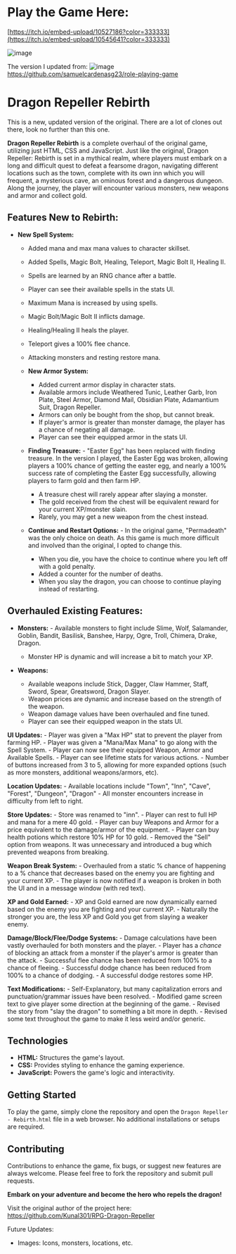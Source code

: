 # Play the Game Here:
[https://itch.io/embed-upload/10527186?color=333333](https://itch.io/embed-upload/10545641?color=333333)

![image](https://github.com/PrinceXaine/Dragon-Repeller-Rebirth/assets/96804005/26ff1fab-39aa-4369-8307-fe771d4cac9e)


The version I updated from:
![image](https://github.com/PrinceXaine/Dragon-Repeller-Rebirth/assets/96804005/39d7f7c9-5ee7-4529-9bf3-b1f4f1ca64a1)
https://github.com/samuelcardenasg23/role-playing-game


# Dragon Repeller Rebirth
This is a new, updated version of the original. There are a lot of clones out there, look no further than this one.


**Dragon Repeller Rebirth** is a complete overhaul of the original game, utilizing just HTML, CSS and JavaScript. Just like the original, Dragon Repeller: Rebirth is set in a mythical realm, where players must embark on a long and difficult quest to defeat a fearsome dragon, navigating different locations such as the town, complete with its own inn which you will frequent, a mysterious cave, an ominous forest and a dangerous dungeon. Along the journey, the player will encounter various monsters, new weapons and armor and collect gold.

## Features New to Rebirth:
- **New Spell System:**
	- Added mana and max mana values to character skillset.
  	- Added Spells, Magic Bolt, Healing, Teleport, Magic Bolt II, Healing II.
  	- Spells are learned by an RNG chance after a battle.
  	- Player can see their available spells in the stats UI.
  	- Maximum Mana is increased by using spells.
  	- Magic Bolt/Magic Bolt II inflicts damage.
  	- Healing/Healing II heals the player.
  	- Teleport gives a 100% flee chance.
  	- Attacking monsters and resting restore mana.

  - **New Armor System:**
  	- Added current armor display in character stats.
	- Available armors include Weathered Tunic, Leather Garb, Iron Plate, Steel Armor, Diamond Mail, Obsidian Plate, Adamantium Suit, Dragon Repeller.
	- Armors can only be bought from the shop, but cannot break.
	- If player's armor is greater than monster damage, the player has a chance of negating all damage.
	- Player can see their equipped armor in the stats UI.

  - **Finding Treasure:**
    	- "Easter Egg" has been replaced with finding treasure. In the version I played, the Easter Egg was broken, allowing players a 100% chance of getting the easter egg, and 		nearly a 100% success rate of completing the Easter Egg successfully, allowing 	players to farm gold and then farm HP.
	- A treasure chest will rarely appear after slaying a monster.
	- The gold received from the chest will be equivalent reward for your current XP/monster slain.
	- Rarely, you may get a new weapon from the chest instead.

  - **Continue and Restart Options:**
    	- In the original game, "Permadeath" was the only choice on death. As this game is much more difficult and involved than the original, I opted to change this.
	- When you die, you have the choice to continue where you left off with a gold penalty.
	- Added a counter for the number of deaths.
	- When you slay the dragon, you can choose to continue playing instead of restarting.

## Overhauled Existing Features:
  - **Monsters:**
    	- Available monsters to fight include Slime, Wolf, Salamander, Goblin, Bandit, Basilisk, Banshee, Harpy, Ogre, Troll, Chimera, Drake, Dragon.
	- Monster HP is dynamic and will increase a bit to match your XP.

  - **Weapons:**
	- Available weapons include Stick, Dagger, Claw Hammer, Staff, Sword, Spear, Greatsword, Dragon Slayer.
	- Weapon prices are dynamic and increase based on the strength of the weapon.
	- Weapon damage values have been overhauled and fine tuned.
	- Player can see their equipped weapon in the stats UI.

  **UI Updates:**
    	- Player was given a "Max HP" stat to prevent the player from farming HP.
	- Player was given a "Mana/Max Mana" to go along with the Spell System.
	- Player can now see their equipped Weapon, Armor and Available Spells.
	- Player can see lifetime stats for various actions.
	- Number of buttons increased from 3 to 5, allowing for more expanded options (such as more monsters, additional weapons/armors, etc).

**Location Updates:**
	- Available locations include "Town", "Inn", "Cave", "Forest", "Dungeon", "Dragon"
	- All monster encounters increase in difficulty from left to right.

**Store Updates:**
	- Store was renamed to "inn".
	- Player can rest to full HP and mana for a mere 40 gold.
	- Player can buy Weapons and Armor for a price equivalent to the damage/armor of the equipment.
	- Player can buy health potions which restore 10% HP for 10 gold.
	- Removed the "Sell" option from weapons. It was unnecessary and introduced a bug which prevented weapons from breaking.
	
**Weapon Break System:**
	- Overhauled from a static % chance of happening to a % chance that decreases based on the enemy you are fighting and your current XP.
	- The player is now notified if a weapon is broken in both the UI and in a message window (with red text).
	
**XP and Gold Earned:**
	- XP and Gold earned are now dynamically earned based on the enemy you are fighting and your current XP.
	- Naturally the stronger you are, the less XP and Gold you get from slaying a weaker enemy.

**Damage/Block/Flee/Dodge Systems:**
	- Damage calculations have been vastly overhauled for both monsters and the player.
	- Player has a *chance* of blocking an attack from a monster if the player's armor is greater than the attack.
	- Successful flee chance has been reduced from 100% to a chance of fleeing. 
	- Successful dodge chance has been reduced from 100% to a chance of dodging.
	- A successful dodge restores some HP.

**Text Modifications:**
	- Self-Explanatory, but many capitalization errors and punctuation/grammar issues have been resolved.
	- Modified game screen text to give player some direction at the beginning of the game.
	- Revised the story from "slay the dragon" to something a bit more in depth.
	- Revised some text throughout the game to make it less weird and/or generic.


## Technologies
- **HTML:** Structures the game's layout.
- **CSS:** Provides styling to enhance the gaming experience.
- **JavaScript:** Powers the game's logic and interactivity.

## Getting Started
To play the game, simply clone the repository and open the `Dragon Repeller - Rebirth.html` file in a web browser. No additional installations or setups are required.

## Contributing
Contributions to enhance the game, fix bugs, or suggest new features are always welcome. Please feel free to fork the repository and submit pull requests.

**Embark on your adventure and become the hero who repels the dragon!**

Visit the original author of the project here:
https://github.com/Kunal301/RPG-Dragon-Repeller


Future Updates:
  * Images: Icons, monsters, locations, etc.
